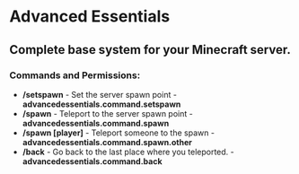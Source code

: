# Advanced Essentials

<h2> Complete base system for your Minecraft server. </h2>

<h3> Commands and Permissions: </h3>

* <b>/setspawn</b> - Set the server spawn point - <b>advancedessentials.command.setspawn</b>
* <b>/spawn</b> - Teleport to the server spawn point - <b>advancedessentials.command.spawn</b>
* <b>/spawn [player]</b> - Teleport someone to the spawn - <b>advancedessentials.command.spawn.other</b>
* <b>/back</b> - Go back to the last place where you teleported. - <b>advancedessentials.command.back</b>
